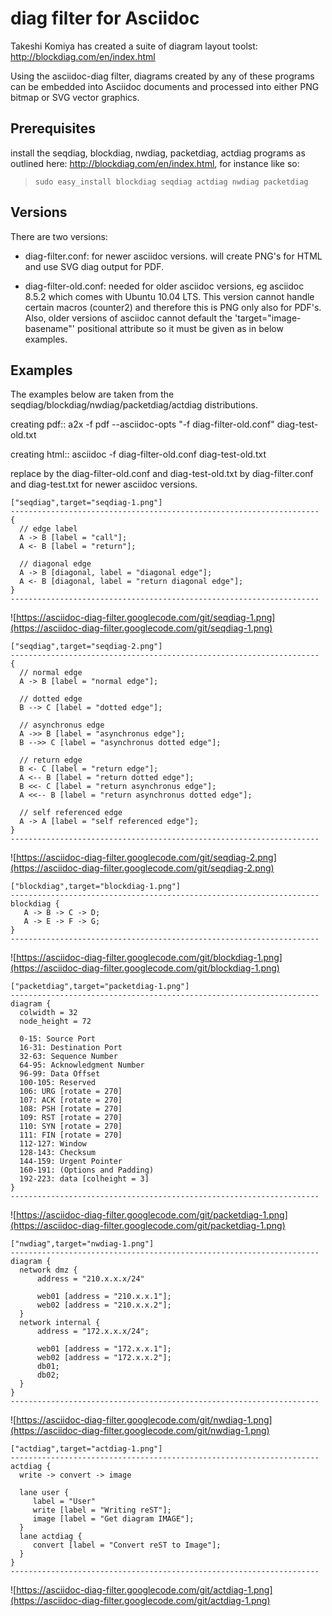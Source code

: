 # diag filter for Asciidoc #

Takeshi Komiya has created a suite of diagram layout toolst:  http://blockdiag.com/en/index.html

Using the asciidoc-diag filter, diagrams created by any of these programs  can be embedded into Asciidoc documents and processed into either PNG bitmap or SVG vector graphics.


## Prerequisites ##

install the seqdiag, blockdiag, nwdiag, packetdiag, actdiag programs as
outlined here: http://blockdiag.com/en/index.html, for instance like so:

> `sudo easy_install blockdiag seqdiag actdiag nwdiag packetdiag`

## Versions ##

There are two versions:

  * diag-filter.conf: for newer asciidoc versions. will create PNG's for HTML and use SVG diag output for PDF.

  * diag-filter-old.conf: needed for older asciidoc versions, eg asciidoc 8.5.2 which comes with Ubuntu 10.04 LTS. This version cannot handle certain macros (counter2) and therefore this is PNG only also for PDF's. Also, older versions of asciidoc cannot default the 'target="image-basename"' positional attribute so it must be given as in below examples.

## Examples ##
The examples below are taken from the  seqdiag/blockdiag/nwdiag/packetdiag/actdiag distributions.

creating pdf:: a2x  -f pdf --asciidoc-opts "-f diag-filter-old.conf" diag-test-old.txt

creating html:: asciidoc -f diag-filter-old.conf diag-test-old.txt


replace by the  diag-filter-old.conf and diag-test-old.txt by
diag-filter.conf and diag-test.txt for newer asciidoc versions.

```
["seqdiag",target="seqdiag-1.png"]
---------------------------------------------------------------------
{
  // edge label
  A -> B [label = "call"];
  A <- B [label = "return"];

  // diagonal edge
  A -> B [diagonal, label = "diagonal edge"];
  A <- B [diagonal, label = "return diagonal edge"];
}
---------------------------------------------------------------------
```

![https://asciidoc-diag-filter.googlecode.com/git/seqdiag-1.png](https://asciidoc-diag-filter.googlecode.com/git/seqdiag-1.png)

```
["seqdiag",target="seqdiag-2.png"]
---------------------------------------------------------------------
{
  // normal edge
  A -> B [label = "normal edge"];

  // dotted edge
  B --> C [label = "dotted edge"];

  // asynchronus edge
  A ->> B [label = "asynchronus edge"];
  B -->> C [label = "asynchronus dotted edge"];

  // return edge
  B <- C [label = "return edge"];
  A <-- B [label = "return dotted edge"];
  B <<- C [label = "return asynchronus edge"];
  A <<-- B [label = "return asynchronus dotted edge"];

  // self referenced edge
  A -> A [label = "self referenced edge"];
}
---------------------------------------------------------------------
```

![https://asciidoc-diag-filter.googlecode.com/git/seqdiag-2.png](https://asciidoc-diag-filter.googlecode.com/git/seqdiag-2.png)

```
["blockdiag",target="blockdiag-1.png"]
---------------------------------------------------------------------
blockdiag {
   A -> B -> C -> D;
   A -> E -> F -> G;
}
---------------------------------------------------------------------
```

![https://asciidoc-diag-filter.googlecode.com/git/blockdiag-1.png](https://asciidoc-diag-filter.googlecode.com/git/blockdiag-1.png)

```
["packetdiag",target="packetdiag-1.png"]
---------------------------------------------------------------------
diagram {
  colwidth = 32
  node_height = 72

  0-15: Source Port
  16-31: Destination Port
  32-63: Sequence Number
  64-95: Acknowledgment Number
  96-99: Data Offset
  100-105: Reserved
  106: URG [rotate = 270]
  107: ACK [rotate = 270]
  108: PSH [rotate = 270]
  109: RST [rotate = 270]
  110: SYN [rotate = 270]
  111: FIN [rotate = 270]
  112-127: Window
  128-143: Checksum
  144-159: Urgent Pointer
  160-191: (Options and Padding)
  192-223: data [colheight = 3]
}
---------------------------------------------------------------------
```
![https://asciidoc-diag-filter.googlecode.com/git/packetdiag-1.png](https://asciidoc-diag-filter.googlecode.com/git/packetdiag-1.png)
```
["nwdiag",target="nwdiag-1.png"]
---------------------------------------------------------------------
diagram {
  network dmz {
      address = "210.x.x.x/24"

      web01 [address = "210.x.x.1"];
      web02 [address = "210.x.x.2"];
  }
  network internal {
      address = "172.x.x.x/24";

      web01 [address = "172.x.x.1"];
      web02 [address = "172.x.x.2"];
      db01;
      db02;
  }
}
---------------------------------------------------------------------
```

![https://asciidoc-diag-filter.googlecode.com/git/nwdiag-1.png](https://asciidoc-diag-filter.googlecode.com/git/nwdiag-1.png)
```
["actdiag",target="actdiag-1.png"]
---------------------------------------------------------------------
actdiag {
  write -> convert -> image

  lane user {
     label = "User"
     write [label = "Writing reST"];
     image [label = "Get diagram IMAGE"];
  }
  lane actdiag {
     convert [label = "Convert reST to Image"];
  }
}
---------------------------------------------------------------------
```

![https://asciidoc-diag-filter.googlecode.com/git/actdiag-1.png](https://asciidoc-diag-filter.googlecode.com/git/actdiag-1.png)